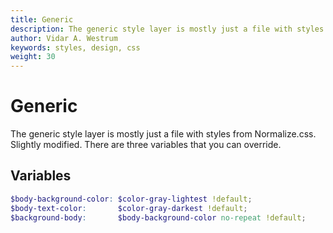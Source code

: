 ```yaml
---
title: Generic
description: The generic style layer is mostly just a file with styles from Normalize.css. Slightly modified. There are three variables that you can override.
author: Vidar A. Westrum
keywords: styles, design, css
weight: 30
---
```


# Generic

The generic style layer is mostly just a file with styles from Normalize.css. Slightly modified. There are three variables that you can override.

## Variables

```scss
$body-background-color: $color-gray-lightest !default;
$body-text-color:       $color-gray-darkest !default;
$background-body:       $body-background-color no-repeat !default;
```